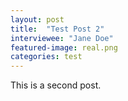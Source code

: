 ```yaml
---
layout: post
title:  "Test Post 2"
interviewee: "Jane Doe"
featured-image: real.png
categories: test
---
```

This is a second post.
